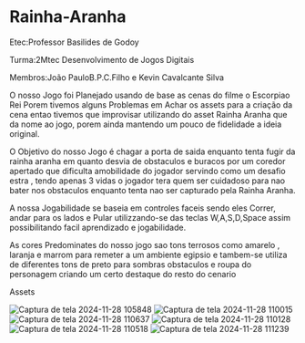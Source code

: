 # Rainha-Aranha

Etec:Professor Basilides de Godoy

Turma:2Mtec Desenvolvimento  de Jogos Digitais

Membros:João PauloB.P.C.Filho e Kevin Cavalcante Silva

O nosso Jogo foi Planejado usando de base as cenas do filme o Escorpiao Rei Porem  tivemos alguns Problemas em Achar os assets para a criação da cena entao tivemos que improvisar utilizando do asset Rainha Aranha que da nome ao jogo, porem ainda mantendo um pouco de fidelidade a ideia original.

O Objetivo do nosso Jogo é chagar a porta de saida enquanto tenta fugir da rainha aranha em quanto desvia de obstaculos e buracos por um coredor apertado que dificulta amobilidade do jogador servindo como um desafio estra , tendo apenas 3 vidas o jogador tera quem ser cuidadoso para nao bater nos obstaculos enquanto tenta nao ser capturado pela Rainha Aranha. 

A nossa Jogabilidade se baseia em controles faceis sendo eles Correr, andar para os lados e Pular utilizzando-se das teclas W,A,S,D,Space assim possibilitando facil aprendizado e jogabilidade.

As cores Predominates do nosso jogo sao tons terrosos como amarelo , laranja e marrom para remeter a um ambiente egipsio e tambem-se utiliza de diferentes tons de preto para sombras obstaculos e roupa do personagem criando um certo destaque do resto do cenario

Assets 

![Captura de tela 2024-11-28 105848](https://github.com/user-attachments/assets/ff3c14bb-a387-4e97-bcaa-a3d67597b99a)
![Captura de tela 2024-11-28 110015](https://github.com/user-attachments/assets/4061f787-48ad-4f1a-b793-8d56544d6831)
![Captura de tela 2024-11-28 110637](https://github.com/user-attachments/assets/3a5463f1-fbde-4f62-9b3e-cf9dfd77f9fd)
![Captura de tela 2024-11-28 110128](https://github.com/user-attachments/assets/cd3cab6c-1679-40e5-a1ca-42528d11c2c7)
![Captura de tela 2024-11-28 110518](https://github.com/user-attachments/assets/61444d4c-2ada-422b-a366-0d154cc7dce1)
![Captura de tela 2024-11-28 111239](https://github.com/user-attachments/assets/0c6a7b6b-8d97-4ad1-b020-a090d800f9c2)
